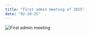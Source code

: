```yaml
---
title: "First admin meeting of 2025"
date: "02-28-25"
---
```


![First admin meeting](/news/first_admin_meet.JPG)

